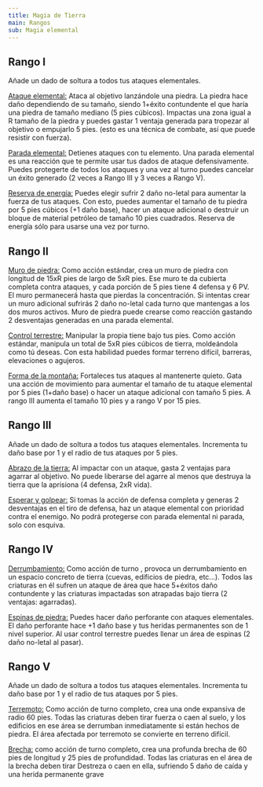 ```yaml
---
title: Magia de Tierra
main: Rangos
sub: Magia elemental
---
```


## Rango I

Añade un dado de soltura a todos tus ataques elementales.

<u>Ataque elemental:</u> Ataca al objetivo lanzándole una piedra. La piedra hace daño dependiendo de su tamaño, siendo 1+éxito contundente el que haría una piedra de tamaño mediano (5 pies cúbicos). Impactas una zona igual a R tamaño de la piedra y puedes gastar 1 ventaja generada para tropezar al objetivo o empujarlo 5 pies. (esto es una técnica de combate, así que puede resistir con fuerza).

<u>Parada elemental:</u> Detienes ataques con tu elemento. Una parada elemental es una reacción que te permite usar tus dados de ataque defensivamente. Puedes protegerte de todos los ataques y una vez al turno puedes cancelar un éxito generado (2 veces a Rango III y 3 veces a Rango V).

<u>Reserva de energía:</u> Puedes elegir sufrir 2 daño no-letal para aumentar la fuerza de tus ataques. Con esto, puedes aumentar el tamaño de tu piedra por 5 pies cúbicos (+1 daño base), hacer un ataque adicional o destruir un bloque de material petróleo de tamaño 10 pies cuadrados. Reserva de energía sólo para usarse una vez por turno.

## Rango II

<u>Muro de piedra:</u> Como acción estándar, crea un muro de piedra con longitud de 15xR pies de largo de 5xR pies. Ese muro te da cubierta completa contra ataques, y cada porción de 5 pies tiene 4 defensa y 6 PV. El muro permanecerá hasta que pierdas la concentración. Si intentas crear un muro adicional sufrirás 2 daño no-letal cada turno que mantengas a los dos muros activos. Muro de piedra puede crearse como reacción gastando 2 desventajas generadas en una parada elemental.

<u>Control terrestre:</u> Manipular la propia tiene bajo tus pies. Como acción estándar, manipula un total de 5xR pies cúbicos de tierra, moldeándola como tú  deseas. Con esta habilidad puedes formar terreno difícil, barreras, elevaciones o agujeros.

<u>Forma de la montaña:</u> Fortaleces tus ataques al mantenerte quieto. Gata una acción de movimiento para aumentar el tamaño de tu ataque elemental por 5 pies (1+daño base) o hacer un ataque adicional con tamaño 5 pies. A rango III aumenta el tamaño 10 pies y a rango V por 15 pies.

## Rango III

Añade un dado de soltura a todos tus ataques elementales. Incrementa tu daño base por 1 y el radio de tus ataques por 5 pies.

<u>Abrazo de la tierra:</u> Al impactar con un ataque, gasta 2 ventajas para agarrar al objetivo. No puede liberarse del agarre al menos que destruya la tierra que la aprisiona (4 defensa, 2xR vida).

<u>Esperar y golpear:</u> Si tomas la acción de defensa completa y generas 2 desventajas en el tiro de defensa, haz un ataque elemental con prioridad contra el enemigo. No podrá protegerse con parada elemental ni parada, solo con esquiva.

## Rango IV

 <u>Derrumbamiento:</u> Como acción de turno , provoca un derrumbamiento en un espacio concreto de tierra (cuevas, edificios de piedra, etc...). Todos las criaturas en él sufren un ataque de área que hace 5+éxitos daño contundente  y las criaturas impactadas son atrapadas bajo tierra (2 ventajas: agarradas).

<u>Espinas de piedra:</u> Puedes hacer daño perforante con ataques elementales. El daño perforante hace +1 daño base y tus heridas permanentes son de 1 nivel superior. Al usar control terrestre puedes llenar un área de espinas (2 daño no-letal al pasar).

## Rango V

Añade un dado de soltura a todos tus ataques elementales. Incrementa tu daño base por 1 y el radio de tus ataques por 5 pies.

<u>Terremoto:</u> Como acción de turno completo, crea una onde expansiva de radio 60 pies. Todas las criaturas deben tirar fuerza o caen al suelo, y los edificios en ese área se derrumban inmediatamente si están hechos de piedra. El área afectada por terremoto se convierte en terreno difícil.

<u>Brecha:</u> como acción de turno completo, crea una profunda brecha de 60 pies de longitud y 25 pies de profundidad. Todas las criaturas en el área de la brecha deben tirar Destreza o caen en ella, sufriendo 5 daño de caída y una herida permanente grave